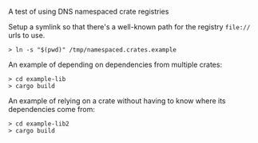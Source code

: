 A test of using DNS namespaced crate registries

Setup a symlink so that there's a well-known path for the registry `file://`
urls to use.

```console
> ln -s "$(pwd)" /tmp/namespaced.crates.example
```

An example of depending on dependencies from multiple crates:

```console
> cd example-lib
> cargo build
```

An example of relying on a crate without having to know where its dependencies
come from:

```console
> cd example-lib2
> cargo build
```
